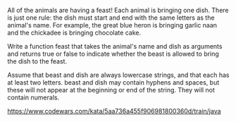 All of the animals are having a feast! Each animal is bringing one dish. There is just one rule: the dish must start and end with the same letters as the animal's name. For example, the great blue heron is bringing garlic naan and the chickadee is bringing chocolate cake.

Write a function feast that takes the animal's name and dish as arguments and returns true or false to indicate whether the beast is allowed to bring the dish to the feast.

Assume that beast and dish are always lowercase strings, and that each has at least two letters. beast and dish may contain hyphens and spaces, but these will not appear at the beginning or end of the string. They will not contain numerals.

https://www.codewars.com/kata/5aa736a455f906981800360d/train/java